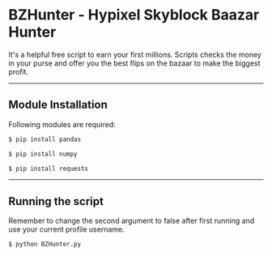 # BZHunter - Hypixel Skyblock Baazar Hunter
It's a helpful free script to earn your first millions.
Scripts checks the money in your purse and offer you the best flips on the bazaar to make the biggest profit.
____________________________________________________________
## Module Installation
Following modules are required:
```bash
$ pip install pandas
```
```bash
$ pip install numpy
```
```bash
$ pip install requests
```
____________________________________________________________
## Running the script
Remember to change the second argument to false after first running and use your current profile username.
```bash
$ python BZHunter.py
```

